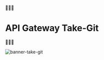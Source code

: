 <p>🚀🚀🚀<h1>API Gateway Take-Git</h1>👨🏿‍🚀</p>

![banner-take-git](https://user-images.githubusercontent.com/86637866/124165725-82c7e080-da78-11eb-878a-ca4296516d92.png)
